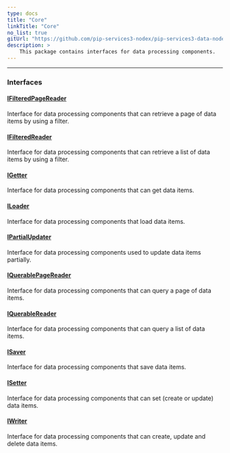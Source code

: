 ```yaml
---
type: docs
title: "Core"
linkTitle: "Core"
no_list: true
gitUrl: "https://github.com/pip-services3-nodex/pip-services3-data-nodex"
description: >
    This package contains interfaces for data processing components.
---
```

---

<div class="module-body"> 

### Interfaces

#### [IFilteredPageReader](ifiltered_page_reader)
Interface for data processing components that can retrieve a page of data items by using a filter.

#### [IFilteredReader](ifiltered_reader)
Interface for data processing components that can retrieve a list of data items by using a filter.

#### [IGetter](igetter)
Interface for data processing components that can get data items.

#### [ILoader](iloader)
Interface for data processing components that load data items.

#### [IPartialUpdater](ipartial_updater)
Interface for data processing components used to update data items partially.

#### [IQuerablePageReader](iquerable_page_reader)
Interface for data processing components that can query a page of data items.

#### [IQuerableReader](iquerable_reader)
Interface for data processing components that can query a list of data items.

#### [ISaver](isaver)
Interface for data processing components that save data items.

#### [ISetter](isetter)
Interface for data processing components that can set (create or update) data items.

#### [IWriter](iwriter)
Interface for data processing components that can create, update and delete data items.

</div>
